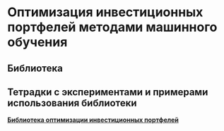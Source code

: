 # Оптимизация инвестиционных портфелей методами машинного обучения

## Библиотека

## Тетрадки с экспериментами и примерами использования библиотеки



**[Библиотека оптимизации инвестиционных портфелей ](portfOptim)**
